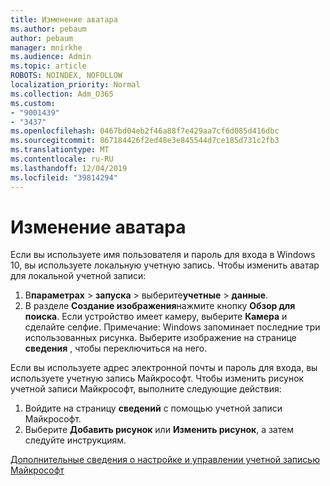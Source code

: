 ```yaml
---
title: Изменение аватара
ms.author: pebaum
author: pebaum
manager: mnirkhe
ms.audience: Admin
ms.topic: article
ROBOTS: NOINDEX, NOFOLLOW
localization_priority: Normal
ms.collection: Adm_O365
ms.custom:
- "9001439"
- "3437"
ms.openlocfilehash: 0467bd04eb2f46a88f7e429aa7cf6d085d416dbc
ms.sourcegitcommit: 867184426f2ed48e3e845544d7ce185d731c2fb3
ms.translationtype: MT
ms.contentlocale: ru-RU
ms.lasthandoff: 12/04/2019
ms.locfileid: "39814294"
---
```

# <a name="change-account-picture"></a>Изменение аватара

Если вы используете имя пользователя и пароль для входа в Windows 10, вы используете локальную учетную запись. Чтобы изменить аватар для локальной учетной записи:

1. В**параметрах** >  **запуска** > выберите**учетные** > **данные**.
2. В разделе **Создание изображения**нажмите кнопку **Обзор для поиска**. Если устройство имеет камеру, выберите **Камера** и сделайте селфие. 
    Примечание: Windows запоминает последние три использованных рисунка. Выберите изображение на странице **сведения** , чтобы переключиться на него.

Если вы используете адрес электронной почты и пароль для входа, вы используете учетную запись Майкрософт. Чтобы изменить рисунок учетной записи Майкрософт, выполните следующие действия:

1. Войдите на страницу **сведений** с помощью учетной записи Майкрософт.
2. Выберите **Добавить рисунок** или **Изменить рисунок**, а затем следуйте инструкциям.

[Дополнительные сведения о настройке и управлении учетной записью Майкрософт](https://support.microsoft.com/products/microsoft-account?category=manage-account)